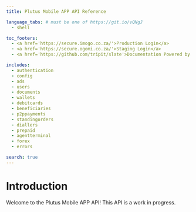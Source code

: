 ```yaml
---
title: Plutus Mobile APP API Reference

language_tabs: # must be one of https://git.io/vQNgJ
  - shell

toc_footers:
  - <a href='https://secure.imogo.co.za/'>Production Login</a>
  - <a href='https://secure.ogomi.co.za/'>Staging Login</a>
  - <a href='https://github.com/tripit/slate'>Documentation Powered by Slate</a>

includes:
  - authentication
  - config
  - ads
  - users
  - documents
  - wallets
  - debitcards
  - beneficiaries
  - p2ppayments
  - standingorders
  - diallers
  - prepaid
  - agentterminal
  - forex
  - errors

search: true
---
```


# Introduction

Welcome to the Plutus Mobile APP API!  This API is a work in progress.
